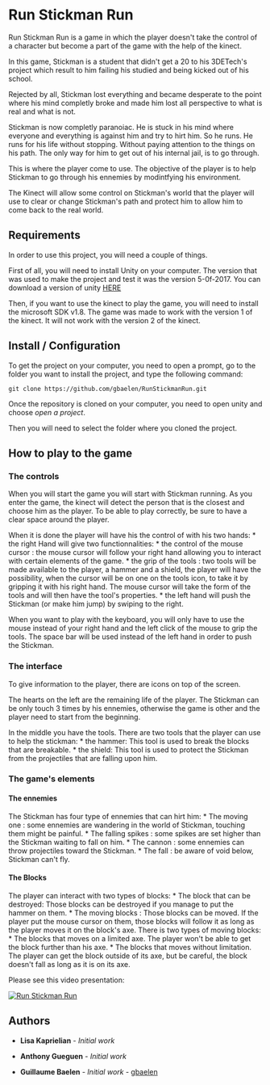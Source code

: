 # Run Stickman Run

Run Stickman Run is a game in which the player doesn't take the control of a character but become a part of the game with the help of the kinect.

In this game, Stickman is a student that didn't get a 20 to his 3DETech's project which result to him failing his studied and being kicked out of his school. 

Rejected by all, Stickman lost everything and became desperate to the point where his mind completly broke and made him lost all perspective to what is real and what is not.

Stickman is now completly paranoiac. He is stuck in his mind where everyone and everything is against him and try to hirt him. So he runs. He runs for his life without stopping. Without paying attention to the things on his path. The only way for him to get out of his internal jail, is to go through.

This is where the player come to use. The objective of the player is to help Stickman to go through his ennemies by modintfying his environment.

The Kinect will allow some control on Stickman's world that the player will use to clear or change Stickman's path and protect him to allow him to come back to the real world.


## Requirements

In order to use this project, you will need a couple of things.

First of all, you will need to install Unity on your computer. The version that was used to make the project and test it was the version 5-0f-2017. You can download a version of unity [HERE]()

Then, if you want to use the kinect to play the game, you will need to install the microsoft SDK v1.8. The game was made to work with the version 1 of the kinect. It will not work with the version 2 of the kinect.

## Install / Configuration

To get the project on your computer, you need to open a prompt, go to the folder you want to install the project, and type the following command:

```
git clone https://github.com/gbaelen/RunStickmanRun.git
```

Once the repository is cloned on your computer, you need to open unity and choose *open a project*. 

Then you will need to select the folder where you cloned the project.

## How to play to the game

### The controls

When you will start the game you will start with Stickman running. As you enter the game, the kinect will detect the person that is the closest and choose him as the player. To be able to play correctly, be sure to have a clear space around the player.

When it is done the player will have his the control of with his two hands:
		* the right Hand will give two functionnalities:
			* the control of the mouse cursor : the mouse cursor will follow your right hand allowing you to interact with certain elements of the game.
			* the grip of the tools : two tools will be made available to the player, a hammer and a shield, the player will have the possibility, when the cursor will be on one on the tools icon, to take it by gripping it with his right hand. The mouse cursor will take the form of the tools and will then have the tool's properties.
		* the left hand will push the Stickman (or make him jump) by swiping to the right.

When you want to play with the keyboard, you will only have to use the mouse instead of your right hand and the left click of the mouse to grip the tools. The space bar will be used instead of the left hand in order to push the Stickman.

### The interface

To give information to the player, there are icons on top of the screen. 

The hearts on the left are the remaining life of the player. The Stickman can be only touch 3 times by his ennemies, otherwise the game is other and the player need to start from the beginning.

In the middle you have the tools. There are two tools that the player can use to help the stickman:
		* the hammer: This tool is used to break the blocks that are breakable.
		* the shield: This tool is used to protect the Stickman from the projectiles that are falling upon him.   

### The game's elements
#### The ennemies

The Stickman has four type of ennemies that can hirt him:
		* The moving one : some ennemies are wandering in the world of Stickman, touching them might be painful.
		* The falling spikes : some spikes are set higher than the Stickman waiting to fall on him.
		* The cannon : some ennemies can throw projectiles toward the Stickman.
		* The fall : be aware of void below, Stickman can't fly.

#### The Blocks

The player can interact with two types of blocks:
		* The block that can be destroyed: Those blocks can be destroyed if you manage to put the hammer on them.
		* The moving blocks : Those blocks can be moved. If the player put the mouse cursor on them, those blocks will follow it as long as the player moves it on the block's axe. There is two types of moving blocks:
			* The blocks that moves on a limited axe. The player won't be able to get the block further than his axe.
			* The blocks that moves without limitation. The player can get the block outside of its axe, but be careful, the block doesn't fall as long as it is on its axe. 



Please see this video presentation:

[![Run Stickman Run](https://i.ytimg.com/vi/diUWLN393ls/hqdefault.jpg?sqp=-oaymwEWCKgBEF5IWvKriqkDCQgBFQAAiEIYAQ==\u0026rs=AOn4CLAYp52pGNrKNSK0nEow0tk2w5pl7g)](https://www.youtube.com/watch?v=diUWLN393ls&feature=youtu.be)

## Authors

* **Lisa Kaprielian** - *Initial work*

* **Anthony Gueguen** - *Initial work*

* **Guillaume Baelen** - *Initial work* - [gbaelen](https://github.com/gbaelen)


